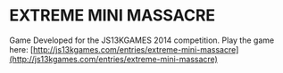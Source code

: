 EXTREME MINI MASSACRE
===

Game Developed for the JS13KGAMES 2014 competition.
Play the game here:
[http://js13kgames.com/entries/extreme-mini-massacre](http://js13kgames.com/entries/extreme-mini-massacre)

